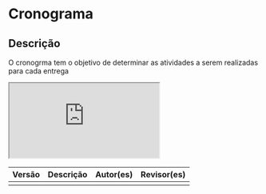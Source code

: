 # Cronograma

## Descrição

O cronogrma tem o objetivo de determinar as atividades a serem realizadas para cada entrega


<iframe src="https://docs.google.com/spreadsheets/d/e/2PACX-1vRo9h2r0TAi8GUKMuohmzI9cREnDId3UYUwaEe8semT3fXWwvTR5GNnoUJKKzbUzQ/pubhtml?gid=1788117304&amp;single=true&amp;widget=true&amp;headers=false"></iframe>

Versão   | Descrição | Autor(es) | Revisor(es)
--------- | ------ | ---------- | ----------
 |  | |